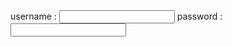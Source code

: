 <html>
<head>
<title>
title
</title>
</head>
<body>
<form>
username : <input type="textfield" name="username" id="username">
password : <input type="password" name="password" id="password">
</form>
</body>
</html>
